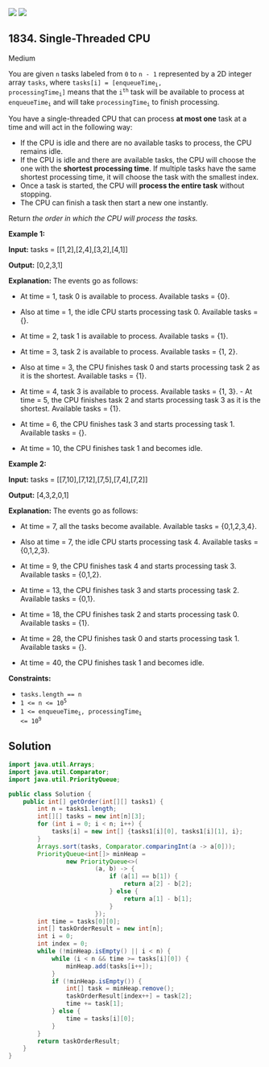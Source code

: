 [![](https://img.shields.io/github/stars/javadev/LeetCode-in-Java?label=Stars&style=flat-square)](https://github.com/javadev/LeetCode-in-Java)
[![](https://img.shields.io/github/forks/javadev/LeetCode-in-Java?label=Fork%20me%20on%20GitHub%20&style=flat-square)](https://github.com/javadev/LeetCode-in-Java/fork)

## 1834\. Single-Threaded CPU

Medium

You are given `n` tasks labeled from `0` to `n - 1` represented by a 2D integer array `tasks`, where <code>tasks[i] = [enqueueTime<sub>i</sub>, processingTime<sub>i</sub>]</code> means that the <code>i<sup>th</sup></code> task will be available to process at <code>enqueueTime<sub>i</sub></code> and will take <code>processingTime<sub>i</sub></code> to finish processing.

You have a single-threaded CPU that can process **at most one** task at a time and will act in the following way:

*   If the CPU is idle and there are no available tasks to process, the CPU remains idle.
*   If the CPU is idle and there are available tasks, the CPU will choose the one with the **shortest processing time**. If multiple tasks have the same shortest processing time, it will choose the task with the smallest index.
*   Once a task is started, the CPU will **process the entire task** without stopping.
*   The CPU can finish a task then start a new one instantly.

Return _the order in which the CPU will process the tasks._

**Example 1:**

**Input:** tasks = \[\[1,2],[2,4],[3,2],[4,1]]

**Output:** [0,2,3,1]

**Explanation:** The events go as follows: 

- At time = 1, task 0 is available to process. Available tasks = {0}. 

- Also at time = 1, the idle CPU starts processing task 0. Available tasks = {}. 

- At time = 2, task 1 is available to process. Available tasks = {1}.

- At time = 3, task 2 is available to process. Available tasks = {1, 2}. 

- Also at time = 3, the CPU finishes task 0 and starts processing task 2 as it is the shortest. Available tasks = {1}. 

- At time = 4, task 3 is available to process. Available tasks = {1, 3}. - At time = 5, the CPU finishes task 2 and starts processing task 3 as it is the shortest. Available tasks = {1}. 

- At time = 6, the CPU finishes task 3 and starts processing task 1. Available tasks = {}. 

- At time = 10, the CPU finishes task 1 and becomes idle.

**Example 2:**

**Input:** tasks = \[\[7,10],[7,12],[7,5],[7,4],[7,2]]

**Output:** [4,3,2,0,1]

**Explanation:** The events go as follows: 

- At time = 7, all the tasks become available. Available tasks = {0,1,2,3,4}. 

- Also at time = 7, the idle CPU starts processing task 4. Available tasks = {0,1,2,3}. 

- At time = 9, the CPU finishes task 4 and starts processing task 3. Available tasks = {0,1,2}. 

- At time = 13, the CPU finishes task 3 and starts processing task 2. Available tasks = {0,1}. 

- At time = 18, the CPU finishes task 2 and starts processing task 0. Available tasks = {1}. 

- At time = 28, the CPU finishes task 0 and starts processing task 1. Available tasks = {}. 

- At time = 40, the CPU finishes task 1 and becomes idle.

**Constraints:**

*   `tasks.length == n`
*   <code>1 <= n <= 10<sup>5</sup></code>
*   <code>1 <= enqueueTime<sub>i</sub>, processingTime<sub>i</sub> <= 10<sup>9</sup></code>

## Solution

```java
import java.util.Arrays;
import java.util.Comparator;
import java.util.PriorityQueue;

public class Solution {
    public int[] getOrder(int[][] tasks1) {
        int n = tasks1.length;
        int[][] tasks = new int[n][3];
        for (int i = 0; i < n; i++) {
            tasks[i] = new int[] {tasks1[i][0], tasks1[i][1], i};
        }
        Arrays.sort(tasks, Comparator.comparingInt(a -> a[0]));
        PriorityQueue<int[]> minHeap =
                new PriorityQueue<>(
                        (a, b) -> {
                            if (a[1] == b[1]) {
                                return a[2] - b[2];
                            } else {
                                return a[1] - b[1];
                            }
                        });
        int time = tasks[0][0];
        int[] taskOrderResult = new int[n];
        int i = 0;
        int index = 0;
        while (!minHeap.isEmpty() || i < n) {
            while (i < n && time >= tasks[i][0]) {
                minHeap.add(tasks[i++]);
            }
            if (!minHeap.isEmpty()) {
                int[] task = minHeap.remove();
                taskOrderResult[index++] = task[2];
                time += task[1];
            } else {
                time = tasks[i][0];
            }
        }
        return taskOrderResult;
    }
}
```